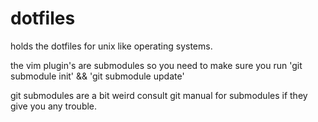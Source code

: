 dotfiles
========

holds the dotfiles for unix like operating systems.

the vim plugin's are submodules so you need to make sure you run
'git submodule init' && 'git submodule update'


git submodules are a bit weird consult git manual for submodules if they give
you any trouble.


